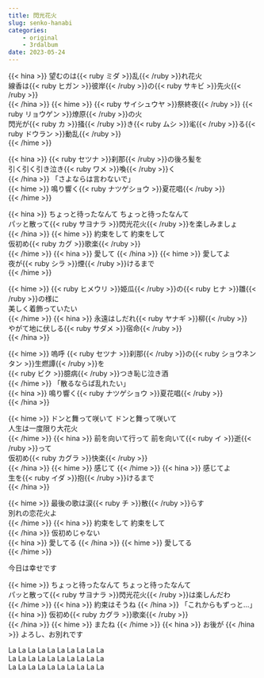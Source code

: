 ```yaml
---
title: 閃光花火
slug: senko-hanabi
categories:
    - original
    - 3rdalbum
date: 2023-05-24
---
```


{{< hina >}}
望むのは{{< ruby ミダ >}}乱{{< /ruby >}}れ花火  
線香は{{< ruby ヒガン >}}彼岸{{< /ruby >}}の{{< ruby サキビ >}}先火{{< /ruby >}}  
{{< /hina >}}
{{< hime >}}
{{< ruby サイシュウヤ >}}祭終夜{{< /ruby >}} {{< ruby リョウゲン >}}燎原{{< /ruby >}}の火  
閃光が{{< ruby カ >}}掻{{< /ruby >}}き{{< ruby ムシ >}}毟{{< /ruby >}}る{{< ruby ドウラン >}}動乱{{< /ruby >}}  
{{< /hime >}}

{{< hina >}}
{{< ruby セツナ >}}刹那{{< /ruby >}}の後ろ髪を  
引く引く引き泣き{{< ruby ワメ >}}喚{{< /ruby >}}く  
{{< /hina >}}
「さよならは言わないで」  
{{< hime >}}
鳴り響く{{< ruby ナツゲショウ >}}夏花唱{{< /ruby >}}  
{{< /hime >}}

{{< hina >}}
ちょっと待ったなんて ちょっと待ったなんて  
パッと散って{{< ruby サヨナラ >}}閃光花火{{< /ruby >}}を楽しみましょ  
{{< /hina >}}
{{< hime >}}
約束をして 約束をして  
仮初め{{< ruby カグ >}}歌楽{{< /ruby >}}  
{{< /hime >}}
{{< hina >}}
愛して 
{{< /hina >}}
{{< hime >}}
愛してよ  
夜が{{< ruby シラ >}}煙{{< /ruby >}}けるまで  
{{< /hime >}}

{{< hime >}}
{{< ruby ヒメウリ >}}姫瓜{{< /ruby >}}の{{< ruby ヒナ >}}雛{{< /ruby >}}の様に  
美しく着飾っていたい  
{{< /hime >}}
{{< hina >}}
永遠はしだれ{{< ruby ヤナギ >}}柳{{< /ruby >}}  
やがて地に伏しる{{< ruby サダメ >}}宿命{{< /ruby >}}  
{{< /hina >}}

{{< hime >}}
嗚呼 {{< ruby セツナ >}}刹那{{< /ruby >}}の{{< ruby ショウネンタン >}}生燃譚{{< /ruby >}}を  
{{< ruby ビク >}}臆病{{< /ruby >}}つき恥じ泣き酒  
{{< /hime >}}
「散るならば乱れたい」  
{{< hina >}}
鳴り響く{{< ruby ナツゲショウ >}}夏花唱{{< /ruby >}}  
{{< /hina >}}

{{< hime >}}
ドンと舞って咲いて ドンと舞って咲いて  
人生は一度限り大花火  
{{< /hime >}}
{{< hina >}}
前を向いて行って 前を向いて{{< ruby イ >}}逝{{< /ruby >}}って  
仮初め{{< ruby カグラ >}}快楽{{< /ruby >}}  
{{< /hina >}}
{{< hime >}}
感じて 
{{< /hime >}}
{{< hina >}}
感じてよ  
生を{{< ruby イダ >}}抱{{< /ruby >}}けるまで  
{{< /hina >}}

{{< hime >}}
最後の歌は涙{{< ruby チ >}}散{{< /ruby >}}らす  
別れの恋花火よ  
{{< /hime >}}
{{< hina >}}
約束をして 約束をして  
{{< /hina >}}
仮初めじゃない  
{{< hina >}}
愛してる 
{{< /hina >}}
{{< hime >}}
愛してる  
{{< /hime >}}

今日は幸せです  

{{< hime >}}
ちょっと待ったなんて ちょっと待ったなんて  
パッと散って{{< ruby サヨナラ >}}閃光花火{{< /ruby >}}は楽しんだわ  
{{< /hime >}}
{{< hina >}}
約束はそうね
{{< /hina >}} 「これからもずっと…」  
{{< hina >}}
仮初め{{< ruby カグラ >}}歌楽{{< /ruby >}}  
{{< /hina >}}
{{< hime >}}
またね 
{{< /hime >}}
{{< hina >}}
お後が 
{{< /hina >}}
よろし、お別れです  

La La La La La La La La La La  
La La La La La La La La La La  
La La La La La La La La La La  